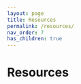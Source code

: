 ```yaml
---
layout: page
title: Resources
permalink: /resources/
nav_order: 7
has_children: true
---
```


# Resources